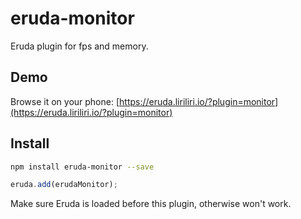# eruda-monitor

Eruda plugin for fps and memory.

## Demo

Browse it on your phone: 
[https://eruda.liriliri.io/?plugin=monitor](https://eruda.liriliri.io/?plugin=monitor)

## Install

```bash
npm install eruda-monitor --save
```

```javascript
eruda.add(erudaMonitor);
```

Make sure Eruda is loaded before this plugin, otherwise won't work.